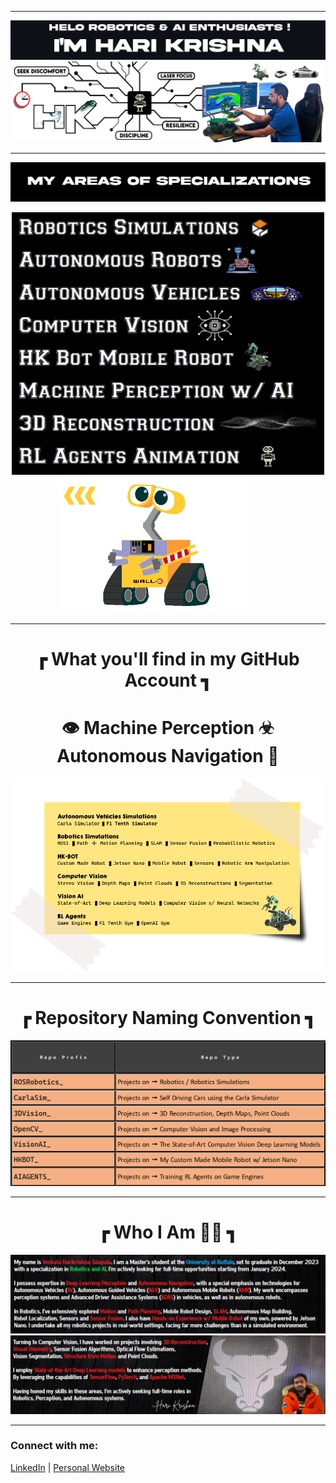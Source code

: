 
---

![Alt text for your image](git_title_1.png)
![Alt text for your image](LinedIN_Cover_picture_V4_GitHub.png)

---

![Alt text for your image](title_2_v1.png)

<div align="center">
  <img src="focus_on.png" alt="Alt text for your image" style="width: 500px; height: auto;"/>
  <img src="walle_animation.gif" alt="Alt text for your image" style="width: 300px; height: auto; margin-right: 50px;"/>
</div>

---

<h1 align="center">┏ What you'll find in my GitHub Account ┓</h1>
<h1 align="center"> 👁️ Machine Perception ☣ Autonomous Navigation 🎢</h1>

![Alt text for your image](sticky_v1.png)

---

<h1 align="center">┏ Repository Naming Convention ┓</h1>

<p align="center">
  <img src="hkhk_table.png" alt="Alt text for your image"/>
</p>

---

<h1 align="center">┏ Who I Am 👨‍💻 ┓</h1>

![Alt text for your image](final_cover_1.png)
![Alt text for your image](final_cover_2.png)

---

### Connect with me:

[LinkedIn](#) | [Personal Website](#)
